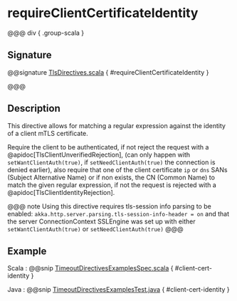 # requireClientCertificateIdentity

@@@ div { .group-scala }

## Signature

@@signature [TlsDirectives.scala](/akka-http/src/main/scala/akka/http/scaladsl/server/directives/TlsDirectives.scala) { #requireClientCertificateIdentity }

@@@

## Description

This directive allows for matching a regular expression against the identity of a client mTLS certificate. 

Require the client to be authenticated, if not reject the request with a @apidoc[TlsClientUnverifiedRejection],
(can only happen with `setWantClientAuth(true)`, if `setNeedClientAuth(true)` the connection is denied earlier), 
also require that one of the client certificate `ip` or `dns` SANs (Subject Alternative Name) or if non exists, the CN (Common Name)
to match the given regular expression, if not the request is rejected with a @apidoc[TlsClientIdentityRejection].

@@@ note
Using this directive requires tls-session info parsing to be enabled: `akka.http.server.parsing.tls-session-info-header = on` and
that the server ConnectionContext SSLEngine was set up with either `setWantClientAuth(true)` or `setNeedClientAuth(true)`
@@@

## Example

Scala
:  @@snip [TimeoutDirectivesExamplesSpec.scala](/akka-http-tests/src/test/scala/akka/http/scaladsl/server/directives/TlsDirectiveSpec.scala) { #client-cert-identity }

Java
:  @@snip [TimeoutDirectivesExamplesTest.java](/docs/src/test/java/docs/http/javadsl/server/directives/TlsDirectivesExamplesTest.java) { #client-cert-identity }
